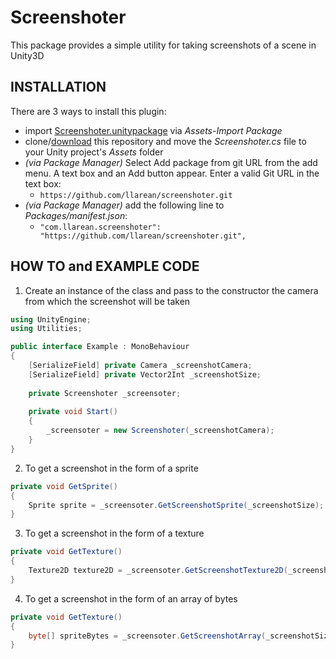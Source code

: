# Screenshoter

This package provides a simple utility for taking screenshots of a scene in Unity3D

## INSTALLATION

There are 3 ways to install this plugin:

- import [Screenshoter.unitypackage](https://github.com/llarean/screenshoter/releases) via *Assets-Import Package*
- clone/[download](https://github.com/llarean/screenshoter/archive/master.zip) this repository and move the *Screenshoter.cs* file to your Unity project's *Assets* folder
- *(via Package Manager)* Select Add package from git URL from the add menu. A text box and an Add button appear. Enter a valid Git URL in the text box:
    - `https://github.com/llarean/screenshoter.git`
- *(via Package Manager)* add the following line to *Packages/manifest.json*:
    - `"com.llarean.screenshoter": "https://github.com/llarean/screenshoter.git",`

## HOW TO and EXAMPLE CODE


1. Create an instance of the class and pass to the constructor the camera from which the screenshot will be taken

```csharp
using UnityEngine;
using Utilities;

public interface Example : MonoBehaviour
{
    [SerializeField] private Camera _screenshotCamera;
    [SerializeField] private Vector2Int _screenshotSize;
    
    private Screenshoter _screensoter;
    
    private void Start()
    {
        _screensoter = new Screenshoter(_screenshotCamera);
    }
}
```

2. To get a screenshot in the form of a sprite

```csharp
private void GetSprite()
{
    Sprite sprite = _screensoter.GetScreenshotSprite(_screenshotSize);
}
```

3. To get a screenshot in the form of a texture

```csharp
private void GetTexture()
{
    Texture2D texture2D = _screensoter.GetScreenshotTexture2D(_screenshotSize);
}
```

4. To get a screenshot in the form of an array of bytes

```csharp
private void GetTexture()
{
    byte[] spriteBytes = _screensoter.GetScreenshotArray(_screenshotSize);
}
```